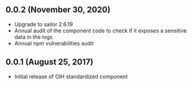 ## 0.0.2 (November 30, 2020)

* Upgrade to sailor 2.6.19
* Annual audit of the component code to check if it exposes a sensitive data in the logs
* Annual npm vulnerabilities audit

## 0.0.1 (August 25, 2017)

* Initial release of OIH standardized component
